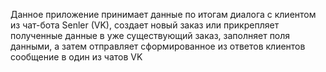 Данное приложение принимает данные по итогам диалога с клиентом из чат-бота Senler (VK), создает новый заказ или прикрепляет полученные данные в уже существующий заказ, заполняет поля данными, а затем отправляет сформированное из ответов клиентов сообщение в один из чатов VK
